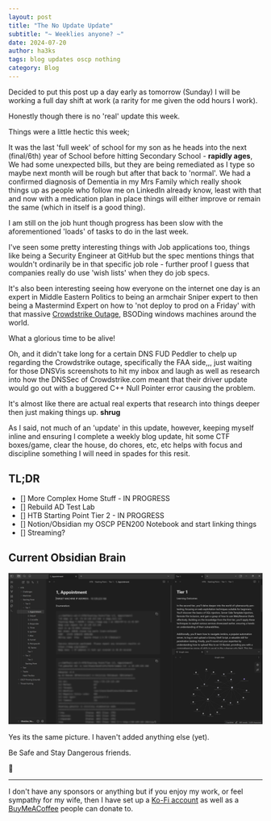```yaml
---
layout: post
title: "The No Update Update"
subtitle: "~ Weeklies anyone? ~"
date: 2024-07-20
author: ha3ks
tags: blog updates oscp nothing
category: Blog
---
```


Decided to put this post up a day early as tomorrow (Sunday) I will be working a full day shift at work (a rarity for me given the odd hours I work).

Honestly though there is no 'real' update this week.

Things were a little hectic this week; 

It was the last 'full week' of school for my son as he heads into the next (final/6th) year of School before hitting Secondary School - **rapidly ages**, We had some unexpected bills, but they are being remediated as I type so maybe next month will be rough but after that back to 'normal'. We had a confirmed diagnosis of Dementia in my Mrs Family which really shook things up as people who follow me on LinkedIn already know, least with that and now with a medication plan in place things will either improve or remain the same (which in itself is a good thing).

I am still on the job hunt though progress has been slow with the aforementioned 'loads' of tasks to do in the last week.

I've seen some pretty interesting things with Job applications too, things like being a Security Engineer at GitHub but the spec mentions things that wouldn't ordinarily be in that specific job role - further proof I guess that companies really do use 'wish lists' when they do job specs.

It's also been interesting seeing how everyone on the internet one day is an expert in Middle Eastern Politics to being an armchair Sniper expert to then being a Mastermind Expert on how to 'not deploy to prod on a Friday' with that massive [Crowdstrike Outage](https://www.wired.com/story/microsoft-windows-outage-crowdstrike-global-it-probems/), BSODing windows machines around the world.

What a glorious time to be alive!

Oh, and it didn't take long for a certain DNS FUD Peddler to chelp up regarding the Crowdstrike outage, specifically the FAA side,,, just waiting for those DNSVis screenshots to hit my inbox and laugh as well as research into how the DNSSec of Crowdstrike.com meant that their driver update would go out with a buggered C++ Null Pointer error causing the problem.

It's almost like there are actual real experts that research into things deeper then just making things up. **shrug**

As I said, not much of an 'update' in this update, however, keeping myself inline and ensuring I complete a weekly blog update, hit some CTF boxes/game, clear the house, do chores, etc, etc helps with focus and discipline something I will need in spades for this resit.

## TL;DR

- [] More Complex Home Stuff - IN PROGRESS
- [] Rebuild AD Test Lab
- [] HTB Starting Point Tier 2 - IN PROGRESS
- [] Notion/Obsidian my OSCP PEN200 Notebook and start linking things
- [] Streaming?

## Current Obsidian Brain

[![1](/assets/blog/OSCP-Prep/2.png)](/assets/blog/OSCP-Prep/2.png)

Yes its the same picture. I haven't added anything else (yet).

Be Safe and Stay Dangerous friends.

🤙

-------

I don't have any sponsors or anything but if you enjoy my work, or feel sympathy for my wife, then I have set up a [Ko-Fi account](https://ko-fi.com/ha3ks) as well as a [BuyMeACoffee](https://www.buymeacoffee.com/ha3ks) people can donate to.